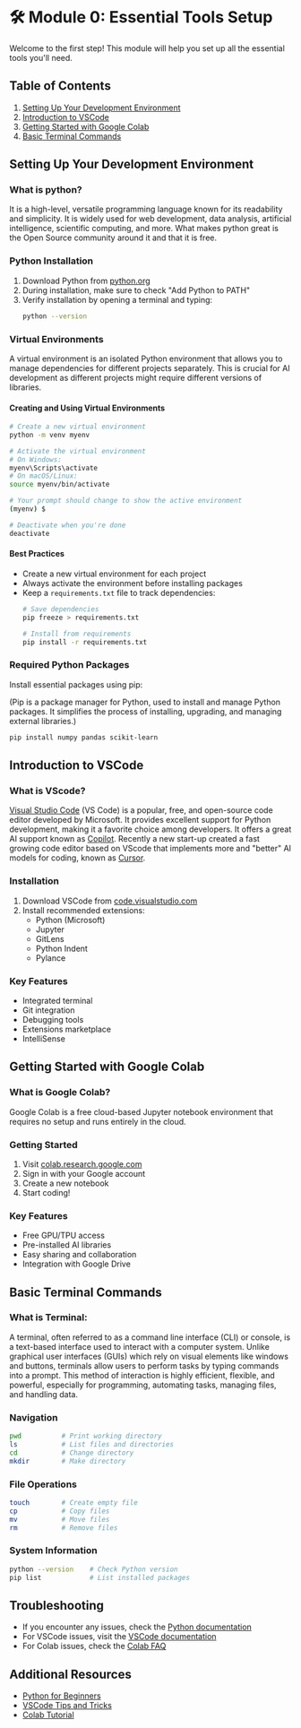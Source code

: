 # 🛠️ Module 0: Essential Tools Setup

Welcome to the first step! This module will help you set up all the essential tools you'll need.

## Table of Contents
1. [Setting Up Your Development Environment](#setting-up-your-development-environment)
2. [Introduction to VSCode](#introduction-to-vscode)
3. [Getting Started with Google Colab](#getting-started-with-google-colab)
4. [Basic Terminal Commands](#basic-terminal-commands)

## Setting Up Your Development Environment
### What is python? 
It is a high-level, versatile programming language known for its readability and simplicity. It is widely used for web development, data analysis, artificial intelligence, scientific computing, and more. What makes python great is the Open Source community around it and that it is free.

### Python Installation
1. Download Python from [python.org](https://www.python.org/downloads/)
2. During installation, make sure to check "Add Python to PATH"
3. Verify installation by opening a terminal and typing:
   ```bash
   python --version
   ```

### Virtual Environments
A virtual environment is an isolated Python environment that allows you to manage dependencies for different projects separately. This is crucial for AI development as different projects might require different versions of libraries.

#### Creating and Using Virtual Environments
```bash
# Create a new virtual environment
python -m venv myenv

# Activate the virtual environment
# On Windows:
myenv\Scripts\activate
# On macOS/Linux:
source myenv/bin/activate

# Your prompt should change to show the active environment
(myenv) $

# Deactivate when you're done
deactivate
```

#### Best Practices
- Create a new virtual environment for each project
- Always activate the environment before installing packages
- Keep a `requirements.txt` file to track dependencies:
  ```bash
  # Save dependencies
  pip freeze > requirements.txt
  
  # Install from requirements
  pip install -r requirements.txt
  ```

### Required Python Packages
Install essential packages using pip:

(Pip is a package manager for Python, used to install and manage Python packages. It simplifies the process of installing, upgrading, and managing external libraries.)

```bash
pip install numpy pandas scikit-learn
```

## Introduction to VSCode

### What is VScode?
[Visual Studio Code](https://code.visualstudio.com/) (VS Code) is a popular, free, and open-source code editor developed by Microsoft. It provides excellent support for Python development, making it a favorite choice among developers. It offers a great AI support known as [Copilot](https://code.visualstudio.com/docs/copilot/overview). Recently a new start-up created a fast growing code editor based on VScode that implements more and "better" AI models for coding, known as [Cursor](https://www.cursor.com/en).

### Installation
1. Download VSCode from [code.visualstudio.com](https://code.visualstudio.com/)
2. Install recommended extensions:
   - Python (Microsoft)
   - Jupyter
   - GitLens
   - Python Indent
   - Pylance

### Key Features
- Integrated terminal
- Git integration
- Debugging tools
- Extensions marketplace
- IntelliSense

## Getting Started with Google Colab

### What is Google Colab?
Google Colab is a free cloud-based Jupyter notebook environment that requires no setup and runs entirely in the cloud.

### Getting Started
1. Visit [colab.research.google.com](https://colab.research.google.com)
2. Sign in with your Google account
3. Create a new notebook
4. Start coding!

### Key Features
- Free GPU/TPU access
- Pre-installed AI libraries
- Easy sharing and collaboration
- Integration with Google Drive

## Basic Terminal Commands
### What is Terminal:
A terminal, often referred to as a command line interface (CLI) or console, is a text-based interface used to interact with a computer system. Unlike graphical user interfaces (GUIs) which rely on visual elements like windows and buttons, terminals allow users to perform tasks by typing commands into a prompt. This method of interaction is highly efficient, flexible, and powerful, especially for programming, automating tasks, managing files, and handling data.

### Navigation
```bash
pwd          # Print working directory
ls           # List files and directories
cd           # Change directory
mkdir        # Make directory
```

### File Operations
```bash
touch        # Create empty file
cp           # Copy files
mv           # Move files
rm           # Remove files
```

### System Information
```bash
python --version    # Check Python version
pip list            # List installed packages
```

## Troubleshooting
- If you encounter any issues, check the [Python documentation](https://docs.python.org/)
- For VSCode issues, visit the [VSCode documentation](https://code.visualstudio.com/docs)
- For Colab issues, check the [Colab FAQ](https://research.google.com/colaboratory/faq.html)

## Additional Resources
- [Python for Beginners](https://www.python.org/about/gettingstarted/)
- [VSCode Tips and Tricks](https://code.visualstudio.com/docs/getstarted/tips-and-tricks)
- [Colab Tutorial](https://colab.research.google.com/notebooks/intro.ipynb) 
